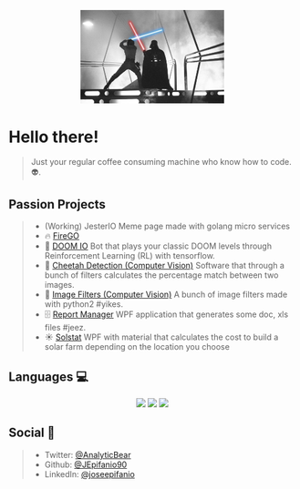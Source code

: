 <p align="center">
  <img src="https://raw.githubusercontent.com/JEpifanio90/JEpifanio90/master/assets/vader.jpg" alt="Darth Vader VS Luke" width="50%" height="50%">
</p>

# Hello there!
> Just your regular coffee consuming machine who know how to code. 👽.  


## Passion Projects
> * (Working) JesterIO Meme page made with golang micro services
> * 🔥 [FireGO](https://github.com/JEpifanio90/FireGO)
> *  👹 [DOOM IO](https://github.com/JEpifanio90/DOOM-IO)
> Bot that plays your classic DOOM levels through Reinforcement Learning (RL) with tensorflow.  
> * 🐆 [Cheetah Detection (Computer Vision)](https://github.com/JEpifanio90/CheetahDetection)
> Software that through a bunch of filters calculates the percentage match between two images.  
> * 📸 [Image Filters (Computer Vision)](https://github.com/JEpifanio90/LabVision-Python)
> A bunch of image filters made with python2 #yikes.  
> * 🗄 [Report Manager](https://github.com/JEpifanio90/reportManager)
> WPF application that generates some doc, xls files #jeez.  
> * ☀️ [Solstat](https://github.com/JEpifanio90/SolstatProjectUI)
> WPF with material that calculates the cost to build a solar farm depending on the location you choose

## Languages 💻
<p align="center">
  <img src="https://raw.githubusercontent.com/ashleymcnamara/gophers/master/GOPHER_DAD.png" height="100">
  <img src="https://cdn.jsdelivr.net/npm/programming-languages-logos/src/typescript/typescript.png" height="100">
  <img src="https://cdn.jsdelivr.net/npm/programming-languages-logos/src/swift/swift.png" height="100">
</p>


## Social 🍻
> * Twitter: [@AnalyticBear](https://twitter.com/AnalyticBear)
> * Github: [@JEpifanio90](https://github.com/JEpifanio90)
> * LinkedIn: [@joseepifanio](https://linkedin.com/in/joseepifanio)
